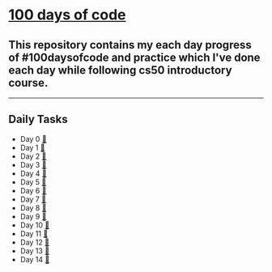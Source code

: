 # [100 days of code](https://twitter.com/anant_luthra_/status/1531500725238472705)

## This repository contains my each day progress of #100daysofcode and practice which I've done each day while following cs50 introductory course.

---

## Daily Tasks

- Day 0 [🔗](./day%200/)
- Day 1 [🔗](./day%201/)
- Day 2 [🔗](./day%202/)
- Day 3 [🔗](./day%203/)
- Day 4 [🔗](./day%204/)
- Day 5 [🔗](./day%205/)
- Day 6 [🔗](./day%206/)
- Day 7 [🔗](./day%207/)
- Day 8 [🔗](./day%208/)
- Day 9 [🔗](./day%209/)
- Day 10 [🔗](./day%2010/)
- Day 11 [🔗](./day%2011/)
- Day 12 [🔗](./day%2012/)
- Day 13 [🔗](./day%2013/)
- Day 14 [🔗](./day%2014/)